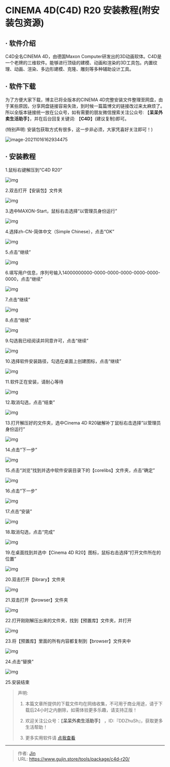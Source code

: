 # CINEMA 4D(C4D) R20 安装教程(附安装包资源)


## · 软件介绍
C4D全名CINEMA 4D，由德国Maxon Computer研发出的3D动画软体。C4D是一个老牌的三维软件。能够进行顶级的建模、动画和渲染的3D工具包。内置纹理、动画、渲染、多边形建模、克隆、雕刻等多种辅助设计工具。

## · 软件下载
为了方便大家下载，博主已将全版本的CINEMA 4D完整安装文件整理至网盘，由于某些原因，分享网盘链接容易失效，到时候一篇篇博文的链接改过来太麻烦了。所以全版本链接统一放在公众号，如有需要的朋友微信搜索关注公众号: 【**呆呆外卖生活助手**】，并在后台回复关键词: 【**C4D**】(建议复制)即可。

(特别声明: 安装包获取方式有很多，这一步非必须，大家凭喜好关注即可！)

![image-20211016162934475](https://img.gujin.store/img/image-20211016162934475.png)

## · 安装教程

1.鼠标右键解压到“C4D R20”

![img](https://img.gujin.store/img/v2-f09c3b399d438b6fc5861a9068f21e2e_720w.png)



2.双击打开【安装包】文件夹

![img](https://img.gujin.store/img/v2-0d7988181a3bdca32b094b0932cf2118_720w.png)

3.选中MAXON-Start，鼠标右击选择“以管理员身份运行”

![img](https://img.gujin.store/img/v2-1e754046b82ed74d86e651d4bca6e4cf_720w.png)



4.选择zh-CN-简体中文（Simple Chinese），点击“OK”

![img](https://img.gujin.store/img/v2-824bfbbc1e983d9f7aac5425596f6a9f_720w.png)



5.点击“继续”

![img](https://img.gujin.store/img/v2-81cc65513ee54e2fc49db7316578feb0_720w.png)



6.填写用户信息，序列号输入14000000000-0000-0000-0000-0000-0000-0000，点击“继续”

![img](https://img.gujin.store/img/v2-c3ef4c0b7343dc9f21b7a8925bcb72fd_720w.png)

7.点击“继续”

![img](https://img.gujin.store/img/v2-5fbff1fb52115185d80e76f7f7448a34_720w.png)



8.点击“继续”

![img](https://img.gujin.store/img/v2-303d3f04c8d04e83a65ce4f8f9a216c9_720w.png)



9.勾选我已经阅读并同意许可，点击“继续”

![img](https://img.gujin.store/img/v2-363956a15fc70629b66de140387fa79f_720w.png)



10.选择软件安装路径，勾选在桌面上创建图标，点击“继续”

![img](https://img.gujin.store/img/v2-e0d11ec17c60efa7fbfb71aed14d6cc6_720w.png)



11.软件正在安装，请耐心等待

![img](https://img.gujin.store/img/v2-265fea42415f6da539752da098dec493_720w.png)



12.取消勾选，点击“结束”

![img](https://img.gujin.store/img/v2-d1208216f8ff6b791368feb8256386ea_720w.png)



13.打开解压好的文件夹，选中Cinema 4D R20破解补丁鼠标右击选择”以管理员身份运行”

![img](https://img.gujin.store/img/v2-dab614890b24fdf234b0e030367e97db_720w.png)

14.点击“下一步”

![img](https://img.gujin.store/img/v2-95112bcfde414eaeb0fddc636b379cc9_720w.png)



15.点击“浏览”找到并选中软件安装目录下的【corelibs】文件夹，点击“确定”

![img](https://img.gujin.store/img/v2-85597d406ad92a40d1e7b59985c9fd04_720w.png)



16.点击“下一步”

![img](https://img.gujin.store/img/v2-7c6f6f7408c62e88a93ea823e7d15a5d_720w.png)



17.点击“安装”

![img](https://img.gujin.store/img/v2-e8a8e50b940d9b196550af8dd4a3c92a_720w.png)



18.取消勾选，点击“完成”



![img](https://img.gujin.store/img/v2-5f0364310d435505592e3142e6a1716b_720w.png)

19.在桌面找到并选中【Cinema 4D R20】图标，鼠标右击选择“打开文件所在的位置”

![img](https://img.gujin.store/img/v2-a37bf8d81718c61c4ca974080096e08e_720w.png)



20.双击打开【library】文件夹

![img](https://img.gujin.store/img/v2-6fe55297c8b84dfc2b26d53c5dbf676a_720w.png)



21.双击打开【browser】文件夹

![img](https://img.gujin.store/img/v2-d4ea6d6ca2a12f4e031eaf9e396c648a_720w.png)



22.打开刚刚解压出来的文件夹，找到【预置库】文件夹，并打开

![img](https://img.gujin.store/img/v2-1cbb8e356308b636dda11221c50431f9_720w.png)

23.将【预置库】里面的所有内容都复制到【browser】文件夹中

![img](https://img.gujin.store/img/v2-680670b12b1a05b46b66ad16c17061a4_720w.png)

24.点击“替换”

![img](https://img.gujin.store/img/v2-185aecc1eb880cc6e2206a3f65a1cea6_720w.png)

25.安装结束




> 声明: 
>
> 1. 本篇文章所提供的下载文件均在网络收集，不可用于商业用途，请于下载后24小时之内删除，如需体验更多乐趣，请支持正版！
>
> 2. 欢迎关注公众号：【**呆呆外卖生活助手**】 ，ID:『DDZhuSh』，获取更多生活帮助！
>
> 3. 更多实用软件请  [点我查看](/tools)

---

> 作者: [Jin](https://img.gujin.store/img/favicon.ico)  
> URL: https://www.gujin.store/tools/package/c4d-r20/  

